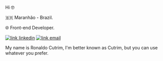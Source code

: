 Hi 🤓

🇧🇷 Maranhão - Brazil.

🌐 Front-end Developer.

[![link linkedin](https://img.shields.io/badge/ronaldocutrim-3344DD?style=flat-square&logo=Linkedin&logoColor=white)](https://www.linkedin.com/in/ronaldocutrim)
[![link email](https://img.shields.io/badge/ronaldocutrim@gmail.com-3344DD?style=flat-square&logo=Mail.Ru&logoColor=white)](mailto:ronaldocutrim@gmail.com)

My name is Ronaldo Cutrim, I'm better known as Cutrim, but you can use whatever you prefer.

